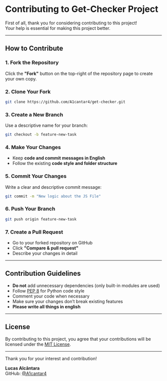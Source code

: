 # Contributing to **Get-Checker** Project

First of all, thank you for considering contributing to this project!  
Your help is essential for making this project better.

---

## How to Contribute

### 1. Fork the Repository
Click the **"Fork"** button on the top-right of the repository page to create your own copy.

### 2. Clone Your Fork
```bash
git clone https://github.com/A1cantar4/get-checker.git
```

### 3. Create a New Branch
Use a descriptive name for your branch:
```bash
git checkout -b feature-new-task
```

### 4. Make Your Changes
- Keep **code and commit messages in English**  
- Follow the existing **code style and folder structure**  

### 5. Commit Your Changes
Write a clear and descriptive commit message:
```bash
git commit -m "New logic about the JS File"
```

### 6. Push Your Branch
```bash
git push origin feature-new-task
```

### 7. Create a Pull Request
- Go to your forked repository on GitHub
- Click **"Compare & pull request"**
- Describe your changes in detail

---

## Contribution Guidelines
- **Do not** add unnecessary dependencies (only built-in modules are used)
- Follow [PEP 8](https://peps.python.org/pep-0008/) for Python code style
- Comment your code when necessary
- Make sure your changes don’t break existing features
- **Please write all things in english**

---

## License
By contributing to this project, you agree that your contributions will be licensed under the [MIT License](LICENSE).

---

Thank you for your interest and contribution!

**Lucas Alcântara**  
GitHub: [@A1cantar4](https://github.com/A1cantar4)
